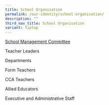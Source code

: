 ```yaml
---
title: School Organisation
permalink: /our-identity/school-organisation/
description: ""
third_nav_title: School Organisation
variant: tiptap
---
```

<p><a href="/our-identity/school-organisation/school-management-committee/" rel="noopener nofollow" target="_blank">School Management Committee</a>
</p>
<p>Teacher Leaders</p>
<p>Departments</p>
<p>Form Teachers</p>
<p>CCA Teachers</p>
<p>Allied Educators</p>
<p>Executive and Administrative Staff</p>
<p></p>